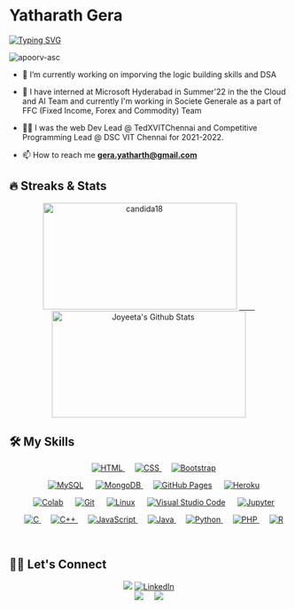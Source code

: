 
<h1>Yatharath Gera</h1>

<p align="left">
    <a href="https://git.io/typing-svg"><img src="https://readme-typing-svg.demolab.com?font=Roboto&weight=600&size=24&pause=1000&width=435&lines=B.Tech+CSE+Undergraduate+%40+VITC;Web+Developer;Competitive+Programmer" alt="Typing SVG" /></a>
</p>

<p align="left"> <img src="https://komarev.com/ghpvc/?username=apoorv-asc&label=Profile%20views&color=0e75b6&style=flat" alt="apoorv-asc" /> </p>

- 🔭 I’m currently working on imporving the logic building skills and DSA

- 🌱 I have interned at Microsoft Hyderabad in Summer'22 in the the Cloud and AI Team and currently I'm working in Societe Generale as a part of FFC (Fixed Income, Forex and Commodity) Team

- 👨‍🏫 I was the web Dev Lead @ TedXVITChennai and Competitive Programming Lead @ DSC VIT Chennai for 2021-2022.

- 📫 How to reach me **gera.yatharth@gmail.com**


## 🔥 Streaks & Stats



<p align="center"><img src="https://github-readme-streak-stats.herokuapp.com/?user=apoorv-asc&theme=algolia" alt="candida18" width="350" height="192px"/>
    <a href="https://github.com/anuraghazra/github-readme-stats"> &emsp;&emsp;
     <img alt="Joyeeta's Github Stats" src="https://github-readme-stats.vercel.app/api?username=apoorv-asc&show_icons=true&count_private=true&theme=algolia" width="350" height="192px"/></a>
</p>


## 🛠️ My Skills

<p align="center"> 
  &emsp; 
  <a href="https://www.w3.org/html/" target="_blank"> 
   <img alt="HTML" src="https://img.shields.io/badge/HTML5%20-%23E34F26.svg?logo=html5&logoColor=white">
  </a>   
  &emsp;
  <a href="https://www.w3schools.com/css/" target="_blank">
    <img alt="CSS" src="https://img.shields.io/badge/CSS%20-%231572B6.svg?logo=css3&logoColor=white">
  </a> 
   &emsp;
  <a href="https://getbootstrap.com" target="_blank"> 
    <img alt="Bootstrap" src="https://img.shields.io/badge/Bootstrap-%23563D7C.svg?style=flat&logo=bootstrap&logoColor=white"/>
  </a>
</p>
<p align="center">
  &emsp;
    <a href="https://www.mysql.com/"><img alt="MySQL" src="https://img.shields.io/badge/MySQL-%2300f.svg?style=flat&llogo=mysql&logoColor=white"></a>
 &emsp;
 <a href="https://www.mongodb.com" target="_blank"> 
   <img alt="MongoDB" src="https://img.shields.io/badge/MongoDB-%234ea94b.svg?style=flat&logo=mongodb&logoColor=white"/>
  </a>
  &emsp;
    <a href="https://www.github.com"><img alt="GitHub Pages" src="https://img.shields.io/badge/GitHub%20Pages-%23327FC7.svg?style=flat&llogo=github&logoColor=white"></a>
  &emsp;
    <a href="https://www.heroku.com/"><img alt="Heroku" src="https://img.shields.io/badge/Heroku%20-%23430098.svg?logo=heroku&logoColor=white"></a>  
 </p>
 <p align="center">
  &emsp;
    <a href="#"><img alt="Colab" src="https://img.shields.io/badge/Colab-00b56a.svg?logo=google-colab&logoColor=white"></a>
  &emsp;
    <a href="#"><img alt="Git" src="https://img.shields.io/badge/Git%20-%23F05033.svg?logo=git&logoColor=white"></a>
  &emsp;
    <a href="#"><img alt="Linux" src="https://img.shields.io/badge/Linux-FCC624?style=flat&logo=linux&logoColor=black"></a>
  &emsp;
    <a href="#"><img alt="Visual Studio Code" src="https://img.shields.io/badge/Visual%20Studio%20Code-0078d7.svg?logo=visual-studio-code&logoColor=white"></a>
  &emsp;
    <a href="#"><img alt="Jupyter" src="https://img.shields.io/badge/Jupyter%20-%23F37626.svg?logo=Jupyter&logoColor=white"></a>
</p>
<p align="center"> 
  &emsp; 
  <a href="https://www.cprogramming.com/" target="_blank"> 
    <img alt="C" src="https://img.shields.io/badge/C%20-%232370ED.svg?logo=c&logoColor=white">
  </a> 
  &emsp;
  <a href="https://www.w3schools.com/cpp/" target="_blank"> 
    <img alt="C++" src="https://img.shields.io/badge/C++%20-%2300599C.svg?logo=c%2B%2B&logoColor=white">
  </a> 
  &emsp;
  <a href="https://developer.mozilla.org/en-US/docs/Web/JavaScript" target="_blank"> 
     <img alt="JavaScript" src="https://img.shields.io/badge/JavaScript%20-%23F7DF1E.svg?logo=javascript&logoColor=black">
   </a>
  &emsp;
  <a href="https://www.java.com" target="_blank"> 
    <img alt="Java" src="https://img.shields.io/badge/Java-%23007396.svg?logo=java&logoColor=white">
  </a>
  &emsp;
   <a href="https://www.python.org" target="_blank">
    <img alt="Python" src="https://img.shields.io/badge/Python%20-%2314354C.svg?logo=python&logoColor=white">
  </a>
  &emsp;
  <a href="https://www.php.net/">
    <img alt="PHP" src="https://img.shields.io/badge/PHP-%23777BB4.svg?logo=php&logoColor=white"/>
  </a>
  &emsp;
  <a href="https://www.php.net/">
    <img alt="R" src="https://img.shields.io/badge/r-%23276DC3.svg?style=flat&logo=r&logoColor=white"/>
  </a>
</p>

<br/>

## 🙋‍♀️ Let's Connect
<p align="center">  
	<a href="https://github.com/apoorv-asc"><img src="https://img.icons8.com/glyph-neue/64/000000/github.png"/></a>
	<a href="https://www.linkedin.com/in/apoorv-singh-chauhan/"><img src="https://img.icons8.com/nolan/64/linkedin-circled.png" alt="LinkedIn"/> </a>
    <br>
    <a href="mailto:apoorvsingh1120@gmail.com"><img src="https://img.icons8.com/color/48/null/gmail--v1.png"/></a>
    &nbsp;&nbsp;&nbsp;
	<a href="https://www.instagram.com/apoorv_singh_chauhan_/"><img src="https://img.icons8.com/color/48/null/instagram-new--v1.png"/></a>
	
</p>
